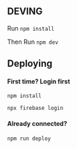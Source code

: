 ## DEVING

Run `npm install`

Then Run `npm dev`

## Deploying

#### First time? Login first

`npm install`

`npx firebase login`

#### Already connected?

`npm run deploy`
